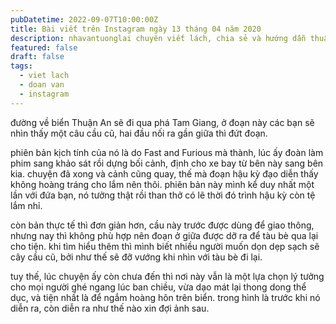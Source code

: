 ```yaml
---
pubDatetime: 2022-09-07T10:00:00Z
title: Bài viết trên Instagram ngày 13 tháng 04 năm 2020
description: nhavantuonglai chuyên viết lách, chia sẻ và hướng dẫn thuần thục khi thực hành viết lách qua những bài chia sẻ trên Instagram chính thức.
featured: false
draft: false
tags:
  - viet lach
  - doan van
  - instagram
---
```


đường về biển Thuận An sẽ đi qua phá Tam Giang, ở đoạn này các bạn sẽ nhìn thấy một câu cầu cũ, hai đầu nối ra gần giữa thì đứt đoạn.

phiên bản kịch tính của nó là do Fast and Furious mà thành, lúc ấy đoàn làm phim sang khảo sát rồi dựng bối cảnh, định cho xe bay từ bên này sang bên kia. chuyện đã xong và cảnh cũng quay, thế mà đoạn hậu kỳ đạo diễn thấy không hoàng tráng cho lắm nên thôi. phiên bản này mình kể duy nhất một lần với đứa bạn, nó tưởng thật rồi than thở có lẽ thời đó trình hậu kỳ còn tệ lắm nhỉ.

còn bản thực tế thì đơn giản hơn, cầu này trước được dùng để giao thông, nhưng nay thì không phù hợp nên đoạn ở giữa được dỡ ra để tàu bè qua lại cho tiện. khi tìm hiểu thêm thì mình biết nhiều người muốn dọn dẹp sạch sẽ cây cầu cũ, bởi như thế sẽ đỡ vướng khi nhìn với tàu bè đi lại.

tuy thế, lúc chuyện ấy còn chưa đến thì nơi này vẫn là một lựa chọn lý tưởng cho mọi người ghé ngang lúc ban chiều, vừa dạo mát lại thong dong thể dục, và tiện nhất là để ngắm hoàng hôn trên biển. trong hình là trước khi nó diễn ra, còn diễn ra như thế nào xin đợi ảnh sau.
